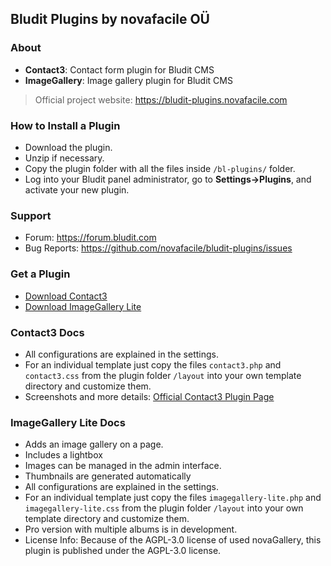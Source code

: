 ## Bludit Plugins by novafacile OÜ

### About

* **Contact3**: Contact form plugin for Bludit CMS
* **ImageGallery**: Image gallery plugin for Bludit CMS

> Official project website: https://bludit-plugins.novafacile.com

### How to Install a Plugin
- Download the plugin.
- Unzip if necessary.
- Copy the plugin folder with all the files inside `/bl-plugins/` folder.
- Log into your Bludit panel administrator, go to **Settings->Plugins**, and activate your new plugin.

### Support
- Forum: https://forum.bludit.com
- Bug Reports: https://github.com/novafacile/bludit-plugins/issues

### Get a Plugin

- [Download Contact3](https://download.novafacile.com/bludit-plugins/contact3.zip)
- [Download ImageGallery Lite](https://download.novafacile.com/bludit-plugins/imagegallery-lite.zip)

### Contact3 Docs

- All configurations are explained in the settings.
- For an individual template just copy the files `contact3.php` and `contact3.css` from the plugin folder `/layout` into your own template directory and customize them.
- Screenshots and more details: [Official Contact3 Plugin Page](https://bludit-plugins.novafacile.com#contact3)

### ImageGallery Lite Docs

- Adds an image gallery on a page.
- Includes a lightbox
- Images can be managed in the admin interface.
- Thumbnails are generated automatically
- All configurations are explained in the settings.
- For an individual template just copy the files `imagegallery-lite.php` and `imagegallery-lite.css` from the plugin folder `/layout` into your own template directory and customize them.
- Pro version with multiple albums is in development.
- License Info: Because of the AGPL-3.0 license of used novaGallery, this plugin is published under the AGPL-3.0 license.